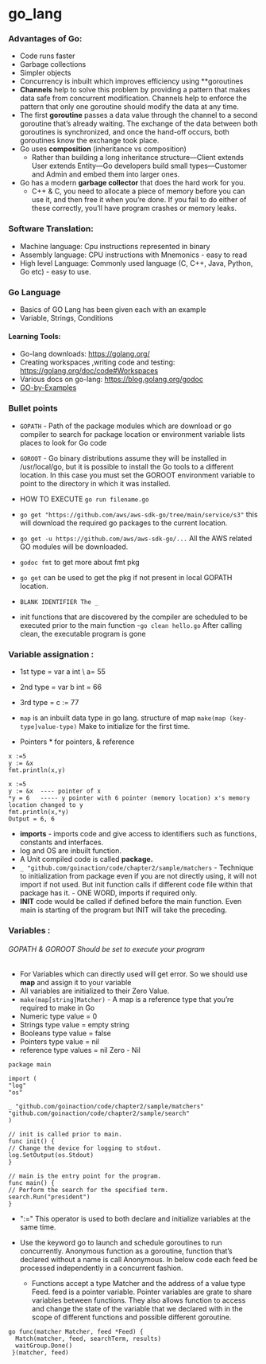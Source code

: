 # go_lang


### Advantages of Go:
-	Code runs faster
-	Garbage collections
-	Simpler objects
-	Concurrency is inbuilt which improves efficiency using **goroutines
-	**Channels** help to solve this problem by providing a pattern that makes data safe from
concurrent modification. Channels help to enforce the pattern that only one goroutine should modify the data at any time.
  - The first **goroutine** passes a data value through the channel to a second goroutine that’s already waiting. The exchange of the data between both goroutines is synchronized, and once the hand-off occurs, both goroutines know the exchange took place.
- Go uses **composition** (inheritance vs composition) 
  -  Rather than building a long inheritance structure—Client extends User extends Entity—Go developers build small types—Customer and Admin and embed them into larger ones.
- Go has a modern **garbage collector** that does the hard work for you.
  - C++ & C, you need to allocate a piece of memory before you can use it, and then free it when you’re done. If you fail to do either of these correctly, you’ll have program crashes or memory leaks.
  


### Software Translation:
-	Machine language: Cpu instructions represented in binary
-	Assembly language: CPU instructions with Mnemonics - easy to read
-	High level Language: Commonly used language (C, C++, Java, Python, Go etc) - easy to use.



### Go Language
- Basics of GO Lang has been given each with an example 
- Variable, Strings, Conditions 

#### Learning Tools:
- Go-lang downloads: https://golang.org/
- Creating workspaces ,writing code and testing: https://golang.org/doc/code#Workspaces
- Various docs on go-lang: https://blog.golang.org/godoc
- [GO-by-Examples](https://gobyexample.com/)



### Bullet points 
- `GOPATH` - Path of the package modules which are download or go compiler to search for package location or environment variable lists places to look for Go code


- `GOROOT` - Go binary distributions assume they will be installed in /usr/local/go, but it is possible to install the Go tools to a different location. In this case you must set the GOROOT environment variable to point to the directory in which it was installed. 


- HOW TO EXECUTE `go run filename.go`


- `go get "https://github.com/aws/aws-sdk-go/tree/main/service/s3"` this will download the required go packages to the current location.

- `go get -u https://github.com/aws/aws-sdk-go/...` All the AWS related GO modules will be downloaded.


- `godoc fmt` to get more about fmt pkg
- `go get` can be used to get the pkg if not present in local GOPATH location.
- `BLANK IDENTIFIER The _`
- init functions that are discovered by the compiler are scheduled to be executed prior to the main function
-`go clean hello.go` After calling clean, the executable program is gone


### Variable assignation :

- 1st type =  var a int \\ a= 55

- 2nd type = var b int = 66

- 3rd type = c := 77

- `map` is an inbuilt data type in go lang. structure of map `make(map (key-type]value-type)` Make to initialize for the first time.

- Pointers * for pointers, & reference 
```
x :=5
y := &x
fmt.println(x,y) 

```
```
x :=5
y := &x  ---- pointer of x
*y = 6   ----- y pointer with 6 pointer (memory location) x's memory location changed to y
fmt.println(x,*y) 
Output = 6, 6
```

- **imports** - imports code and give access to identifiers such as functions, constants and interfaces.
- log and OS are inbuilt function.
- A Unit compiled code is called **package.**
- `_ "github.com/goinaction/code/chapter2/sample/matchers` - Technique to initialization from package even if you are not directly using, it will not import if not used. But init function calls if different code file within that package has it. - ONE WORD, imports if required only.
- **INIT** code would be called if defined before the main function. Even main is starting of the program but INIT will take the preceding.


### Variables :

###### GOPATH & GOROOT Should be set to execute your program
- For Variables which can directly used will get error. So we should use **map** and assign it to your variable
- All variables are initialized to their Zero Value. 
- `make(map[string]Matcher)` - A map is a reference type that you’re required to make in Go
- Numeric type value = 0
- Strings type value = empty string
- Booleans type value = false
- Pointers type value = nil
- reference type values = nil Zero - Nil

```
package main

import (
"log"
"os"

_ "github.com/goinaction/code/chapter2/sample/matchers"
"github.com/goinaction/code/chapter2/sample/search"
)

// init is called prior to main.
func init() {
// Change the device for logging to stdout.
log.SetOutput(os.Stdout)
}

// main is the entry point for the program.
func main() {
// Perform the search for the specified term.
search.Run("president")
}
```
- ":=" This operator is used to both declare and initialize variables at the same time.
- Use the keyword go to launch and schedule goroutines to run concurrently. Anonymous function as a goroutine,  function that’s declared without a name is call Anonymous. In below code each feed be processed independently in a concurrent fashion. 

  - Functions accept a type Matcher and the address of a value type Feed. feed is a pointer variable. Pointer variables are grate to share variables between functions. They also allows function to access and change the state of the variable that we declared with in the scope of different functions and possible different goroutine.
  

```
go func(matcher Matcher, feed *Feed) {
  Match(matcher, feed, searchTerm, results)
  waitGroup.Done()
 }(matcher, feed)
```
